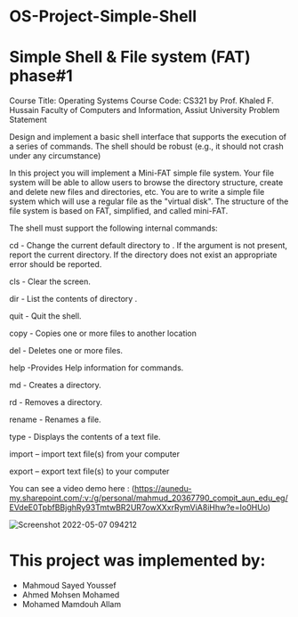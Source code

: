 # OS-Project-Simple-Shell
# Simple Shell & File system (FAT) phase#1
Course Title: Operating Systems Course Code: CS321 
by Prof. Khaled F. Hussain
Faculty of Computers and Information, Assiut University
Problem Statement​

Design and implement a basic shell interface that supports the execution of a series of commands. The shell should be robust (e.g., it should not crash under any circumstance)

In this project you will implement a Mini-FAT simple file system. Your file system will be able to allow users to browse the directory structure, create and delete new files and directories, etc. You are to write a simple file system which will use a regular file as the "virtual disk". The structure of the file system is based on FAT, simplified, and called mini-FAT. 

The shell must support the following internal commands:

cd - Change the current default directory to . If the argument is not present, report the current directory. If the directory does not exist an appropriate error should be reported.​

cls - Clear the screen.​

dir - List the contents of directory .​

quit - Quit the shell.

copy - Copies one or more files to another location​

del - Deletes one or more files.​

help -Provides Help information for commands.​

md - Creates a directory.​

rd - Removes a directory.​

rename -  Renames a file.​

type - Displays the contents of a text file.​

import – import text file(s) from your computer​

export – export text file(s) to your computer​

You can see a video demo here : (https://aunedu-my.sharepoint.com/:v:/g/personal/mahmud_20367790_compit_aun_edu_eg/EVdeE0TpbfBBjghRy93TmtwBR2UR7owXXxrRymViA8iHhw?e=Io0HUo)

![Screenshot 2022-05-07 094212](https://user-images.githubusercontent.com/59246305/167244349-4b9a671a-7f12-4c28-8a69-551c01877e31.png)

# This project was implemented by:
- Mahmoud Sayed Youssef
- Ahmed Mohsen Mohamed
- Mohamed Mamdouh Allam
